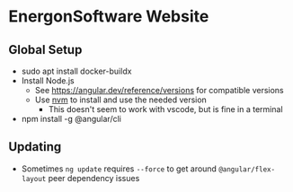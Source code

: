 # EnergonSoftware Website

## Global Setup

* sudo apt install docker-buildx
* Install Node.js
  * See https://angular.dev/reference/versions for compatible versions
  * Use [nvm](https://github.com/nvm-sh/nvm) to install and use the needed version
    * This doesn't seem to work with vscode, but is fine in a terminal
* npm install -g @angular/cli

## Updating

* Sometimes `ng update` requires `--force` to get around `@angular/flex-layout` peer dependency issues
